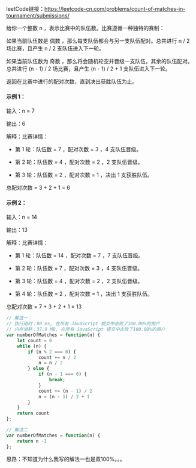leetCode链接：https://leetcode-cn.com/problems/count-of-matches-in-tournament/submissions/

给你一个整数 n ，表示比赛中的队伍数。比赛遵循一种独特的赛制：

如果当前队伍数是 偶数 ，那么每支队伍都会与另一支队伍配对。总共进行 n / 2 场比赛，且产生 n / 2 支队伍进入下一轮。

如果当前队伍数为 奇数 ，那么将会随机轮空并晋级一支队伍，其余的队伍配对。总共进行 (n - 1) / 2 场比赛，且产生 (n - 1) / 2 + 1 支队伍进入下一轮。

返回在比赛中进行的配对次数，直到决出获胜队伍为止。
 
#### 示例 1：

输入：n = 7

输出：6

解释：比赛详情：

- 第 1 轮：队伍数 = 7 ，配对次数 = 3 ，4 支队伍晋级。

- 第 2 轮：队伍数 = 4 ，配对次数 = 2 ，2 支队伍晋级。

- 第 3 轮：队伍数 = 2 ，配对次数 = 1 ，决出 1 支获胜队伍。

总配对次数 = 3 + 2 + 1 = 6

#### 示例 2：

输入：n = 14

输出：13

解释：比赛详情：

- 第 1 轮：队伍数 = 14 ，配对次数 = 7 ，7 支队伍晋级。

- 第 2 轮：队伍数 = 7 ，配对次数 = 3 ，4 支队伍晋级。 

- 第 3 轮：队伍数 = 4 ，配对次数 = 2 ，2 支队伍晋级。

- 第 4 轮：队伍数 = 2 ，配对次数 = 1 ，决出 1 支获胜队伍。

总配对次数 = 7 + 3 + 2 + 1 = 13

```js
// 解法一：
// 执行用时：80 ms, 在所有 JavaScript 提交中击败了100.00%的用户
// 内存消耗：37.9 MB, 在所有 JavaScript 提交中击败了100.00%的用户
var numberOfMatches = function(n) {
    let count = 0
    while (n) {
        if (n % 2 === 0) {
            count += n / 2
            n = n / 2
        } else {
            if (n - 1 === 0) {
                break;
            }
            count += (n - 1) / 2
            n = (n - 1) / 2 + 1
        }
    }
    return count
};

// 解法二
var numberOfMatches = function(n) {
    return n -1
};
```

思路：不知道为什么我写的解法一也是双100%。。。